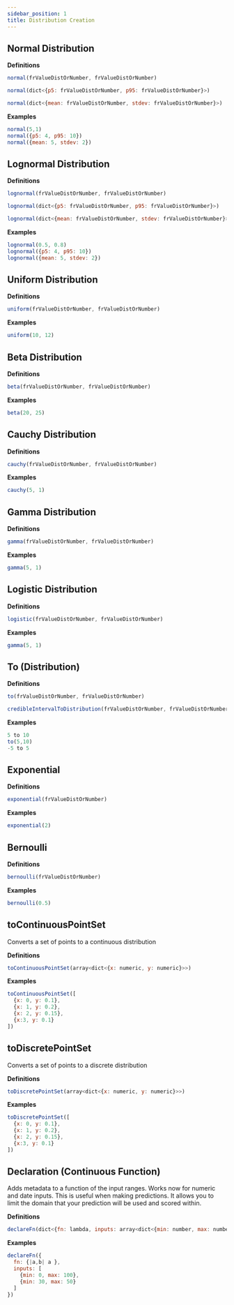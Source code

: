 ```yaml
---
sidebar_position: 1
title: Distribution Creation
---
```


## Normal Distribution

**Definitions**  
```javascript
normal(frValueDistOrNumber, frValueDistOrNumber)
```
```javascript
normal(dict<{p5: frValueDistOrNumber, p95: frValueDistOrNumber}>)
```
```javascript
normal(dict<{mean: frValueDistOrNumber, stdev: frValueDistOrNumber}>)
```

**Examples**
```javascript
normal(5,1)
normal({p5: 4, p95: 10})
normal({mean: 5, stdev: 2})
```

## Lognormal Distribution

**Definitions**  
```javascript
lognormal(frValueDistOrNumber, frValueDistOrNumber)
```
```javascript
lognormal(dict<{p5: frValueDistOrNumber, p95: frValueDistOrNumber}>)
```
```javascript
lognormal(dict<{mean: frValueDistOrNumber, stdev: frValueDistOrNumber}>)
```

**Examples**
```javascript
lognormal(0.5, 0.8)
lognormal({p5: 4, p95: 10})
lognormal({mean: 5, stdev: 2})
```

## Uniform Distribution

**Definitions**  
```javascript
uniform(frValueDistOrNumber, frValueDistOrNumber)
```

**Examples**
```javascript
uniform(10, 12)
```

## Beta Distribution

**Definitions**  
```javascript
beta(frValueDistOrNumber, frValueDistOrNumber)
```

**Examples**
```javascript
beta(20, 25)
```

## Cauchy Distribution

**Definitions**  
```javascript
cauchy(frValueDistOrNumber, frValueDistOrNumber)
```

**Examples**
```javascript
cauchy(5, 1)
```

## Gamma Distribution

**Definitions**  
```javascript
gamma(frValueDistOrNumber, frValueDistOrNumber)
```

**Examples**
```javascript
gamma(5, 1)
```

## Logistic Distribution

**Definitions**  
```javascript
logistic(frValueDistOrNumber, frValueDistOrNumber)
```

**Examples**
```javascript
gamma(5, 1)
```

## To (Distribution)

**Definitions**  
```javascript
to(frValueDistOrNumber, frValueDistOrNumber)
```
```javascript
credibleIntervalToDistribution(frValueDistOrNumber, frValueDistOrNumber)
```

**Examples**
```javascript
5 to 10
to(5,10)
-5 to 5
```

## Exponential

**Definitions**  
```javascript
exponential(frValueDistOrNumber)
```

**Examples**
```javascript
exponential(2)
```

## Bernoulli

**Definitions**  
```javascript
bernoulli(frValueDistOrNumber)
```

**Examples**
```javascript
bernoulli(0.5)
```

## toContinuousPointSet
Converts a set of points to a continuous distribution

**Definitions**  
```javascript
toContinuousPointSet(array<dict<{x: numeric, y: numeric}>>)
```

**Examples**
```javascript
toContinuousPointSet([
  {x: 0, y: 0.1},
  {x: 1, y: 0.2},
  {x: 2, y: 0.15},
  {x:3, y: 0.1}
])
```

## toDiscretePointSet
Converts a set of points to a discrete distribution

**Definitions**  
```javascript
toDiscretePointSet(array<dict<{x: numeric, y: numeric}>>)
```

**Examples**
```javascript
toDiscretePointSet([
  {x: 0, y: 0.1},
  {x: 1, y: 0.2},
  {x: 2, y: 0.15},
  {x:3, y: 0.1}
])
```

## Declaration (Continuous Function)
Adds metadata to a function of the input ranges. Works now for numeric and date inputs. This is useful when making predictions. It allows you to limit the domain that your prediction will be used and scored within.

**Definitions**  
```javascript
declareFn(dict<{fn: lambda, inputs: array<dict<{min: number, max: number}>>}>)
```

**Examples**
```javascript
declareFn({
  fn: {|a,b| a },
  inputs: [
    {min: 0, max: 100},
    {min: 30, max: 50}
  ]
})
```